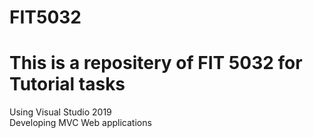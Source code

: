 # FIT5032
# This is a repositery of FIT 5032 for Tutorial tasks
Using Visual Studio 2019 </br>
Developing MVC Web applications 